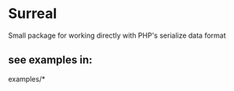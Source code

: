 # Surreal

Small package for working directly with PHP's serialize data format

## see examples in:

examples/*

